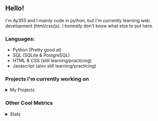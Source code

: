 ## Hello!


I'm Ay355 and I mainly code in python, but I'm currently learning web development (html/css/js). I honestly don't know what else to put here.


### Languages:
 - Python (Pretty good at)
 - SQL (SQLite & PostgreSQL)
 - HTML & CSS (still learning/practicing)
 - Javascript (also still learning/practicing)

 
### Projects I'm currently working on

<details>
 <summary>My Projects</summary>
<br>
 
[Standle](https://discord.com/oauth2/authorize?client_id=810345494223781899&scope=bot&permissions=8)
 - A multipurpose discord bot for your discord server. Has useful and fun commands for you to mess around with. Made with [discord.py](https://www.github.com/Rapptz/discord.py).

[RoboAy355](https://github.com/Ay-355/RoboAy355)
 - A personal discord bot that I use for random things.

[Asyncdictionary](https://github.com/Ay-355/asyncdictionary)
 - An async wrapper for a dictionary API. See the README for more info.

 
That's pretty much it, other stuff is closed-source cause I'm spending most of my time learning.
 
</details>


### Other Cool Metrics


<details>
<summary>Stats</summary>
<br>
 
<a href="https://github.com/Ay-355">
 <img align="center" src="https://github-readme-stats.vercel.app/api?username=Ay-355&theme=tokyonight&show_icons=true&count_private=true&hide_border=true" />
</a><a href="https://github.com/Ay-355">
  <img align="center" src="https://github-readme-stats.vercel.app/api/top-langs/?username=Ay-355&hide=toml,yaml,cmake&layout=compact&langs_count=8&theme=tokyonight&hide_border=true" />
</a>

 
&nbsp; <!-- Space character to put some space between the different stat types. -->

 
<!--START_SECTION:waka-->
**🐱 My Github Data** 

> 🏆 327 Contributions in the Year 2021
 > 
> 📦 820 Bytes Used in Github's Storage 
 > 
> 🚫 Not Opted to Hire
 > 
> 📜 8 Public Repositories 
 > 
> 🔑 2 Private Repositories  
 > 
**I'm a Night 🦉** 

```text
🌞 Morning    4 commits      ░░░░░░░░░░░░░░░░░░░░░░░░░   2.03% 
🌆 Daytime    87 commits     ███████████░░░░░░░░░░░░░░   44.16% 
🌃 Evening    94 commits     ████████████░░░░░░░░░░░░░   47.72% 
🌙 Night      12 commits     █░░░░░░░░░░░░░░░░░░░░░░░░   6.09%

```
📅 **I'm Most Productive on Monday** 

```text
Monday       34 commits     ████░░░░░░░░░░░░░░░░░░░░░   17.26% 
Tuesday      30 commits     ███░░░░░░░░░░░░░░░░░░░░░░   15.23% 
Wednesday    13 commits     █░░░░░░░░░░░░░░░░░░░░░░░░   6.6% 
Thursday     28 commits     ███░░░░░░░░░░░░░░░░░░░░░░   14.21% 
Friday       32 commits     ████░░░░░░░░░░░░░░░░░░░░░   16.24% 
Saturday     33 commits     ████░░░░░░░░░░░░░░░░░░░░░   16.75% 
Sunday       27 commits     ███░░░░░░░░░░░░░░░░░░░░░░   13.71%

```


📊 **This Week I Spent My Time On** 

```text
💬 Programming Languages: 
Python                   13 hrs 46 mins      ████████████████████████░   98.29% 
JSON                     9 mins              ░░░░░░░░░░░░░░░░░░░░░░░░░   1.16% 
HTML                     2 mins              ░░░░░░░░░░░░░░░░░░░░░░░░░   0.25% 
YAML                     1 min               ░░░░░░░░░░░░░░░░░░░░░░░░░   0.14% 
Markdown                 0 secs              ░░░░░░░░░░░░░░░░░░░░░░░░░   0.12%

🔥 Editors: 
VS Code                  14 hrs              █████████████████████████   100.0%

🐱‍💻 Projects: 
standle-bot              11 hrs 22 mins      ████████████████████░░░░░   81.13% 
RoboAy355                1 hr 27 mins        ██░░░░░░░░░░░░░░░░░░░░░░░   10.35% 
connscript               48 mins             █░░░░░░░░░░░░░░░░░░░░░░░░   5.74% 
Unknown Project          10 mins             ░░░░░░░░░░░░░░░░░░░░░░░░░   1.28% 
discord.py               10 mins             ░░░░░░░░░░░░░░░░░░░░░░░░░   1.26%

💻 Operating System: 
Windows                  14 hrs              █████████████████████████   100.0%

```

**I Mostly Code in Python** 

```text
Python                   6 repos             ██████████████████░░░░░░░   75.0% 
HTML                     1 repo              ███░░░░░░░░░░░░░░░░░░░░░░   12.5% 
C++                      1 repo              ███░░░░░░░░░░░░░░░░░░░░░░   12.5%

```



 Last Updated on 29/06/2021
<!--END_SECTION:waka-->
</details>
